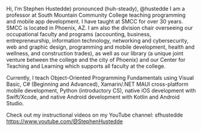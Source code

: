 Hi, I’m Stephen Hustedde) pronounced (huh-steady), @hustedde
I am a professor at South Mountain Community College teaching programming
and mobile app development. I have taught at SMCC for over 30 years. SMCC
is located in Phoenix, AZ. I am also the division chair overseeing our
occupational faculty and programs (accounting, business, entrepreneurship,
information technology, networking and cybersecurity, web and graphic 
design, programming and mobile development, health and wellness, and 
construction trades), as well as our library (a unique joint venture between 
the college and the city of Phoenix) and our Center for Teaching and Learning
which supports all faculty at the college. 

Currently, I teach Object-Oriented Programming Fundamentals using Visual Basic, 
C# (Beginning and Advanced), Xamarin/.NET MAUI cross-platform mobile development, 
Python (introductory CS), native iOS development with Swift/Xcode,
and native Android development with Kotlin and Android Studio.

Check out my instructional videos on my YouTube channel: sfhustedde
https://www.youtube.com/@StephenHustedde

<!---
hustedde/hustedde is a ✨ special ✨ repository because its `README.md` (this file) appears on your GitHub profile.
You can click the Preview link to take a look at your changes.
--->
